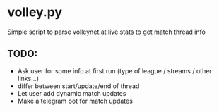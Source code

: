 # volley.py
Simple script to parse volleynet.at live stats to get match thread info

## TODO: 
* Ask user for some info at first run (type of league / streams / other links...)
* differ between start/update/end of thread
* Let user add dynamic match updates
* Make a telegram bot for match updates
